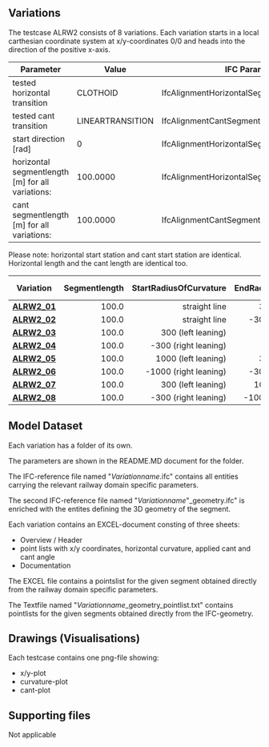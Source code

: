 ## Variations

The testcase ALRW2 consists of 8 variations. Each variation starts in a local carthesian coordinate system at x/y-coordinates 0/0 and heads into the direction of the positive x-axis.

| Parameter | Value | IFC Parameter |
| ----------------------------- | --------------------------------------------- | --------------------------------------------- |
| tested horizontal transition | CLOTHOID | IfcAlignmentHorizontalSegment.PredefinedType |
| tested cant transition | LINEARTRANSITION | IfcAlignmentCantSegment.PredefinedType |
| start direction [rad] | 0 | IfcAlignmentHorizontalSegment.StartDirection |
| horizontal segmentlength [m] for all variations: |   100.0000 | IfcAlignmentHorizontalSegment.SegmentLength  |
| cant segmentlength [m] for all variations: |   100.0000 | IfcAlignmentCantSegment.HorizontalLength  |

Please note: horizontal start station and cant start station are identical. Horizontal length and the cant length are identical too.

| Variation    | Segmentlength | StartRadiusOfCurvature  | EndRadiusOfCurvature    | StartCantLeft | EndCantLeft  | StartCantRight | EndCantRight | Railhead Distance |
| -------------|--------------:|------------------------:|------------------------:|--------------:|-------------:|---------------:|--------------:|------------------:|
| [**ALRW2_01**](./ALRW2_01) | 100.0 | straight line | 300 (left leaning) | 0 | 0 | 0 | 0.1 | 1.5 | TOBEDONE | TOBEDONE | TOBEDONE | TOBEDONE |
| [**ALRW2_02**](./ALRW2_02) | 100.0 | straight line | -300 (right leaning) | 0 | 0.1 | 0 | 0 | 1.5 | TOBEDONE | TOBEDONE | TOBEDONE | TOBEDONE |
| [**ALRW2_03**](./ALRW2_03) | 100.0 | 300 (left leaning) | straight line | 0 | 0 | 0.1 | 0 | 1.5 | TOBEDONE | TOBEDONE | TOBEDONE | TOBEDONE |
| [**ALRW2_04**](./ALRW2_04) | 100.0 | -300 (right leaning) | straight line | 0.1 | 0 | 0 | 0 | 1.5 | TOBEDONE | TOBEDONE | TOBEDONE | TOBEDONE |
| [**ALRW2_05**](./ALRW2_05) | 100.0 | 1000 (left leaning) | 300 (left leaning) | 0 | 0 | 0.03 | 0.1 | 1.5 | TOBEDONE | TOBEDONE | TOBEDONE | TOBEDONE |
| [**ALRW2_06**](./ALRW2_06) | 100.0 | -1000 (right leaning) | -300 (right leaning) | 0.03 | 0.1 | 0 | 0 | 1.5 | TOBEDONE | TOBEDONE | TOBEDONE | TOBEDONE |
| [**ALRW2_07**](./ALRW2_07) | 100.0 | 300 (left leaning) | 1000 (left leaning) | 0 | 0 | 0.1 | 0.03 | 1.5 | TOBEDONE | TOBEDONE | TOBEDONE | TOBEDONE |
| [**ALRW2_08**](./ALRW2_08) | 100.0 | -300 (right leaning) | -1000 (right leaning) | 0.1 | 0.03 | 0 | 0 | 1.5 | TOBEDONE | TOBEDONE | TOBEDONE | TOBEDONE |


## Model Dataset

Each variation has a folder of its own.

The parameters are shown in the README.MD document for the folder.

The IFC-reference file named "*Variationname*.ifc" contains all entities carrying the relevant railway domain specific parameters.

The second IFC-reference file named "*Variationname*"_geometry.ifc" is enriched with the entites defining the 3D geometry of the segment.

Each variation contains an EXCEL-document consting of three sheets:
* Overview / Header
* point lists with x/y coordinates, horizontal curvature, applied cant and cant angle
* Documentation

The EXCEL file contains a pointslist for the given segment obtained directly from the railway domain specific parameters.

The Textfile named "*Variationname*_geometry_pointlist.txt" contains pointlists for the given segments obtained directly from the IFC-geometry. 



## Drawings (Visualisations)

Each testcase contains one png-file showing:

 * x/y-plot
 * curvature-plot
 * cant-plot




## Supporting files

Not applicable
